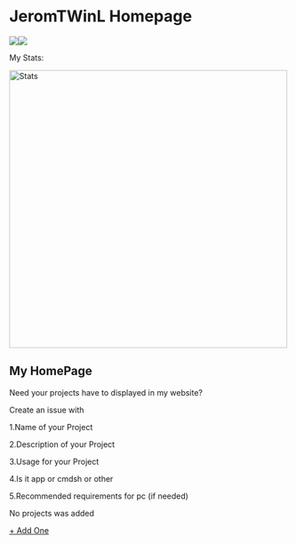 # JeromTWinL Homepage
<a href="https://discord.gg/qd3c5WFmkU"><img src="https://img.icons8.com/material-rounded/64/000000/discord-logo.png"/></a><a href="https://github.com/JeromTWinL"><img src="https://img.icons8.com/ios-glyphs/64/000000/github.png"/></a>


My Stats:

<a href="#">
<img alt="Stats" width="500" src="https://github-readme-stats.vercel.app/api?username=JeromTWinL&show_icons=true&hide_border=true&&count_private=true&include_all_commits=true">
</a>

## My HomePage
Need your projects have to displayed in my website?

Create an issue with

1.Name of your Project

2.Description of your Project

3.Usage for your Project

4.Is it app or cmdsh or other

5.Recommended requirements for pc (if needed)

No projects was added

<a href="https://github.com/JeromTWinL/jeromtwinl.github.io/issues/new/choose">+ Add One</a>
